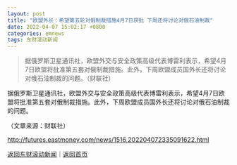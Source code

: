 ```yaml
---
layout: post
title: "欧盟外长：希望第五轮对俄制裁措施4月7日获批 下周还将讨论对俄石油制裁"
date: 2022-04-07 15:02:17 +0800
categories: emnews
tags: 东财滚动新闻
---
```

> 据俄罗斯卫星通讯社，欧盟外交与安全政策高级代表博雷利表示，希望4月7日欧盟将批准第五套对俄制裁措施。此外，下周欧盟成员国外长还将讨论对俄石油制裁的问题。（财联社）

<p>据俄罗斯卫星通讯社，欧盟外交与安全政策高级代表博雷利表示，希望4月7日欧盟将批准第五套对俄制裁措施。此外，下周欧盟成员国外长还将讨论对俄石油制裁的问题。</p>
 <p></p><p class="em_media">（文章来源：财联社）</p>

<http://futures.eastmoney.com/news/1516,202204072335091622.html>

[返回东财滚动新闻](//finews.withounder.com/emnews/)｜[返回首页](//finews.withounder.com/)